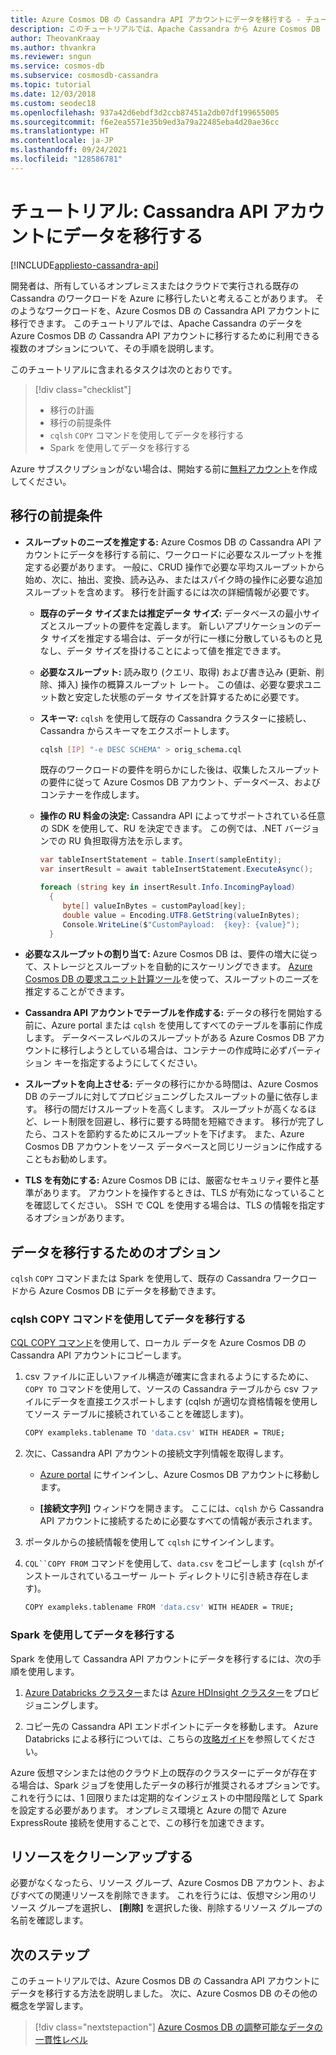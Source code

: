 ```yaml
---
title: Azure Cosmos DB の Cassandra API アカウントにデータを移行する - チュートリアル
description: このチュートリアルでは、Apache Cassandra から Azure Cosmos DB の Cassandra API アカウントにデータをコピーする方法について説明します。
author: TheovanKraay
ms.author: thvankra
ms.reviewer: sngun
ms.service: cosmos-db
ms.subservice: cosmosdb-cassandra
ms.topic: tutorial
ms.date: 12/03/2018
ms.custom: seodec18
ms.openlocfilehash: 937a42d6ebdf3d2ccb87451a2db07df199655005
ms.sourcegitcommit: f6e2ea5571e35b9ed3a79a22485eba4d20ae36cc
ms.translationtype: HT
ms.contentlocale: ja-JP
ms.lasthandoff: 09/24/2021
ms.locfileid: "128586781"
---
```

# <a name="tutorial-migrate-your-data-to-a-cassandra-api-account"></a>チュートリアル: Cassandra API アカウントにデータを移行する
[!INCLUDE[appliesto-cassandra-api](../includes/appliesto-cassandra-api.md)]

開発者は、所有しているオンプレミスまたはクラウドで実行される既存の Cassandra のワークロードを Azure に移行したいと考えることがあります。 そのようなワークロードを、Azure Cosmos DB の Cassandra API アカウントに移行できます。 このチュートリアルでは、Apache Cassandra のデータを Azure Cosmos DB の Cassandra API アカウントに移行するために利用できる複数のオプションについて、その手順を説明します。

このチュートリアルに含まれるタスクは次のとおりです。

> [!div class="checklist"]
> * 移行の計画
> * 移行の前提条件
> * `cqlsh` `COPY` コマンドを使用してデータを移行する
> * Spark を使用してデータを移行する

Azure サブスクリプションがない場合は、開始する前に[無料アカウント](https://azure.microsoft.com/free/?WT.mc_id=A261C142F)を作成してください。

## <a name="prerequisites-for-migration"></a>移行の前提条件

* **スループットのニーズを推定する:** Azure Cosmos DB の Cassandra API アカウントにデータを移行する前に、ワークロードに必要なスループットを推定する必要があります。 一般に、CRUD 操作で必要な平均スループットから始め、次に、抽出、変換、読み込み、またはスパイク時の操作に必要な追加スループットを含めます。 移行を計画するには次の詳細情報が必要です。 

  * **既存のデータ サイズまたは推定データ サイズ:** データベースの最小サイズとスループットの要件を定義します。 新しいアプリケーションのデータ サイズを推定する場合は、データが行に一様に分散しているものと見なし、データ サイズを掛けることによって値を推定できます。 

  * **必要なスループット:** 読み取り (クエリ、取得) および書き込み (更新、削除、挿入) 操作の概算スループット レート。 この値は、必要な要求ユニット数と安定した状態のデータ サイズを計算するために必要です。  

  * **スキーマ:** `cqlsh` を使用して既存の Cassandra クラスターに接続し、Cassandra からスキーマをエクスポートします。 

    ```bash
    cqlsh [IP] "-e DESC SCHEMA" > orig_schema.cql
    ```

    既存のワークロードの要件を明らかにした後は、収集したスループットの要件に従って Azure Cosmos DB アカウント、データベース、およびコンテナーを作成します。  

  * **操作の RU 料金の決定:** Cassandra API によってサポートされている任意の SDK を使用して、RU を決定できます。 この例では、.NET バージョンでの RU 負担取得方法を示します。

    ```csharp
    var tableInsertStatement = table.Insert(sampleEntity);
    var insertResult = await tableInsertStatement.ExecuteAsync();

    foreach (string key in insertResult.Info.IncomingPayload)
      {
         byte[] valueInBytes = customPayload[key];
         double value = Encoding.UTF8.GetString(valueInBytes);
         Console.WriteLine($"CustomPayload:  {key}: {value}");
      }
    ```

* **必要なスループットの割り当て:** Azure Cosmos DB は、要件の増大に従って、ストレージとスループットを自動的にスケーリングできます。 [Azure Cosmos DB の要求ユニット計算ツール](https://www.documentdb.com/capacityplanner)を使って、スループットのニーズを推定することができます。 

* **Cassandra API アカウントでテーブルを作成する:** データの移行を開始する前に、Azure portal または `cqlsh` を使用してすべてのテーブルを事前に作成します。 データベースレベルのスループットがある Azure Cosmos DB アカウントに移行しようとしている場合は、コンテナーの作成時に必ずパーティション キーを指定するようにしてください。

* **スループットを向上させる:** データの移行にかかる時間は、Azure Cosmos DB のテーブルに対してプロビジョニングしたスループットの量に依存します。 移行の間だけスループットを高くします。 スループットが高くなるほど、レート制限を回避し、移行に要する時間を短縮できます。 移行が完了したら、コストを節約するためにスループットを下げます。 また、Azure Cosmos DB アカウントをソース データベースと同じリージョンに作成することもお勧めします。 

* **TLS を有効にする:** Azure Cosmos DB には、厳密なセキュリティ要件と基準があります。 アカウントを操作するときは、TLS が有効になっていることを確認してください。 SSH で CQL を使用する場合は、TLS の情報を指定するオプションがあります。

## <a name="options-to-migrate-data"></a>データを移行するためのオプション

`cqlsh` `COPY` コマンドまたは Spark を使用して、既存の Cassandra ワークロードから Azure Cosmos DB にデータを移動できます。 

### <a name="migrate-data-by-using-the-cqlsh-copy-command"></a>cqlsh COPY コマンドを使用してデータを移行する

[CQL COPY コマンド](https://cassandra.apache.org/doc/latest/cassandra/tools/cqlsh.html#cqlshrc)を使用して、ローカル データを Azure Cosmos DB の Cassandra API アカウントにコピーします。

1. csv ファイルに正しいファイル構造が確実に含まれるようにするために、`COPY TO` コマンドを使用して、ソースの Cassandra テーブルから csv ファイルにデータを直接エクスポートします (cqlsh が適切な資格情報を使用してソース テーブルに接続されていることを確認します)。

   ```bash
   COPY exampleks.tablename TO 'data.csv' WITH HEADER = TRUE;   
   ```

1. 次に、Cassandra API アカウントの接続文字列情報を取得します。

   * [Azure portal](https://portal.azure.com) にサインインし、Azure Cosmos DB アカウントに移動します。

   * **[接続文字列]** ウィンドウを開きます。 ここには、`cqlsh` から Cassandra API アカウントに接続するために必要なすべての情報が表示されます。

1. ポータルからの接続情報を使用して `cqlsh` にサインインします。

1. `CQL``COPY FROM` コマンドを使用して、`data.csv` をコピーします (`cqlsh` がインストールされているユーザー ルート ディレクトリに引き続き存在します)。

   ```bash
   COPY exampleks.tablename FROM 'data.csv' WITH HEADER = TRUE;
   ```



### <a name="migrate-data-by-using-spark"></a>Spark を使用してデータを移行する 

Spark を使用して Cassandra API アカウントにデータを移行するには、次の手順を使用します。

1. [Azure Databricks クラスター](spark-databricks.md)または [Azure HDInsight クラスター](spark-hdinsight.md)をプロビジョニングします。 

1. コピー先の Cassandra API エンドポイントにデータを移動します。 Azure Databricks による移行については、こちらの[攻略ガイド](migrate-data-databricks.md)を参照してください。

Azure 仮想マシンまたは他のクラウド上の既存のクラスターにデータが存在する場合は、Spark ジョブを使用したデータの移行が推奨されるオプションです。 これを行うには、1 回限りまたは定期的なインジェストの中間段階として Spark を設定する必要があります。 オンプレミス環境と Azure の間で Azure ExpressRoute 接続を使用することで、この移行を加速できます。 

## <a name="clean-up-resources"></a>リソースをクリーンアップする

必要がなくなったら、リソース グループ、Azure Cosmos DB アカウント、およびすべての関連リソースを削除できます。 これを行うには、仮想マシン用のリソース グループを選択し、 **[削除]** を選択した後、削除するリソース グループの名前を確認します。

## <a name="next-steps"></a>次のステップ

このチュートリアルでは、Azure Cosmos DB の Cassandra API アカウントにデータを移行する方法を説明しました。 次に、Azure Cosmos DB のその他の概念を学習します。

> [!div class="nextstepaction"]
> [Azure Cosmos DB の調整可能なデータの一貫性レベル](../consistency-levels.md)
